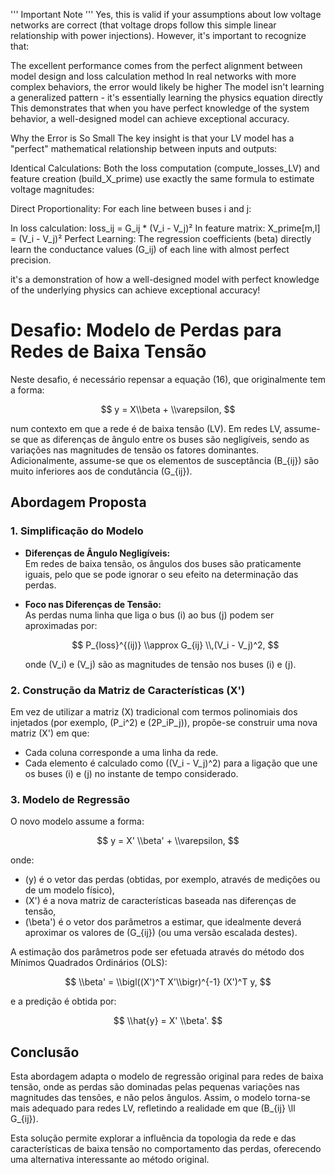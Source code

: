 ''' Important Note '''
Yes, this is valid if your assumptions about low voltage networks are correct (that voltage drops follow this simple linear relationship with power injections). However, it's important to recognize that:

The excellent performance comes from the perfect alignment between model design and loss calculation method
In real networks with more complex behaviors, the error would likely be higher
The model isn't learning a generalized pattern - it's essentially learning the physics equation directly
This demonstrates that when you have perfect knowledge of the system behavior, a well-designed model can achieve exceptional accuracy.

Why the Error is So Small
The key insight is that your LV model has a "perfect" mathematical relationship between inputs and outputs:

Identical Calculations: Both the loss computation (compute_losses_LV) and feature creation (build_X_prime) use exactly the same formula to estimate voltage magnitudes:

Direct Proportionality: For each line between buses i and j:

In loss calculation: loss_ij = G_ij * (V_i - V_j)²
In feature matrix: X_prime[m,l] = (V_i - V_j)²
Perfect Learning: The regression coefficients (beta) directly learn the conductance values (G_ij) of each line with almost perfect precision.

it's a demonstration of how a well-designed model with perfect knowledge of the underlying physics can achieve exceptional accuracy!


# Desafio: Modelo de Perdas para Redes de Baixa Tensão

Neste desafio, é necessário repensar a equação (16), que originalmente tem a forma:

$$
y = X\\beta + \\varepsilon,
$$

num contexto em que a rede é de baixa tensão (LV). Em redes LV, assume-se que as diferenças de ângulo entre os buses são negligíveis, sendo as variações nas magnitudes de tensão os fatores dominantes. Adicionalmente, assume-se que os elementos de susceptância \(B_{ij}\) são muito inferiores aos de condutância \(G_{ij}\).

## Abordagem Proposta

### 1. Simplificação do Modelo

- **Diferenças de Ângulo Negligíveis:**  
  Em redes de baixa tensão, os ângulos dos buses são praticamente iguais, pelo que se pode ignorar o seu efeito na determinação das perdas.

- **Foco nas Diferenças de Tensão:**  
  As perdas numa linha que liga o bus \(i\) ao bus \(j\) podem ser aproximadas por:

  $$
  P_{loss}^{(ij)} \\approx G_{ij} \\,(V_i - V_j)^2,
  $$

  onde \(V_i\) e \(V_j\) são as magnitudes de tensão nos buses \(i\) e \(j\).

### 2. Construção da Matriz de Características \(X'\)

Em vez de utilizar a matriz \(X\) tradicional com termos polinomiais dos injetados (por exemplo, \(P_i^2\) e \(2P_iP_j\)), propõe-se construir uma nova matriz \(X'\) em que:
- Cada coluna corresponde a uma linha da rede.
- Cada elemento é calculado como \((V_i - V_j)^2\) para a ligação que une os buses \(i\) e \(j\) no instante de tempo considerado.

### 3. Modelo de Regressão

O novo modelo assume a forma:

$$
y = X' \\beta' + \\varepsilon,
$$

onde:
- \(y\) é o vetor das perdas (obtidas, por exemplo, através de medições ou de um modelo físico),
- \(X'\) é a nova matriz de características baseada nas diferenças de tensão,
- \(\beta'\) é o vetor dos parâmetros a estimar, que idealmente deverá aproximar os valores de \(G_{ij}\) (ou uma versão escalada destes).

A estimação dos parâmetros pode ser efetuada através do método dos Mínimos Quadrados Ordinários (OLS):

$$
\\beta' = \\bigl((X')^T X'\\bigr)^{-1} (X')^T y,
$$

e a predição é obtida por:

$$
\\hat{y} = X' \\beta'.
$$

## Conclusão

Esta abordagem adapta o modelo de regressão original para redes de baixa tensão, onde as perdas são dominadas pelas pequenas variações nas magnitudes das tensões, e não pelos ângulos. Assim, o modelo torna-se mais adequado para redes LV, refletindo a realidade em que \(B_{ij} \\ll G_{ij}\).

Esta solução permite explorar a influência da topologia da rede e das características de baixa tensão no comportamento das perdas, oferecendo uma alternativa interessante ao método original.
